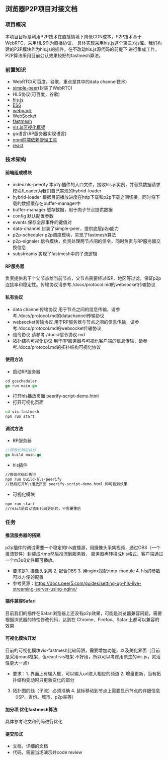 ## 浏览器P2P项目对接文档

### 项目概况
本项目目标是利用P2P技术在直播情境下降低CDN成本，P2P技术基于WebRTC，采用HLS作为直播协议，
具体实现采用hls.js这个第三方js库。我们构建的P2P模块作为hls.js的插件，在不改动hls.js源代码的前提下
进行集成工作。P2P算法采用目前公认效果较好的fastmesh算法。

### 前置知识
- WebRTC(可百度，谷歌，重点是其中的data channel技术)
- [simple-peer](https://github.com/feross/simple-peer)(封装了WebRTC)
- HLS协议(可百度，谷歌)
- [hls.js](https://github.com/video-dev/hls.js)
- [ES6](http://es6.ruanyifeng.com/)
- [webpack](http://webpack.github.io/)
- WebSocket
- [fastmesh](http://xueshu.baidu.com/s?wd=paperuri%3A%280a483ef567e6cffa731e9b37cfa152c8%29&filter=sc_long_sign&sc_ks_para=q%3DFast-Mesh%3A%20A%20Low-Delay%20High-Bandwidth%20Mesh%20for%20Peer-to-Peer%20Live%20Streaming&sc_us=568579752793288703&tn=SE_baiduxueshu_c1gjeupa&ie=utf-8)
- [vis.js可视化框架](http://visjs.org/)
- go语言(RP服务器实现语言)
- [npm前端依赖管理工具](https://www.npmjs.com/)
- [react](https://reactjs.org/)

### 技术架构
#### 前端组成模块
- index.hls-peerify
本p2p插件的入口文件，接收hls.js实例，并替换数据请求模块fLoader为我们自己实现的hybrid-loader
- hybrid-loader
根据目前播放进度在http下载和p2p下载之间切换，同时将下载的数据缓存在buffer-manager中
- buffer-manager
缓存数据，用于向子节点提供数据
- config
默认配置参数
- events
保存全部事件的键值对
- data-channel
封装了simple-peer，提供底层p2p能力
- p2p-scheduler
p2p调度模块，实现了fastmesh算法
- p2p-signaler
信令模块，负责处理两节点间的信令，同时负责与RP服务器交换信息
- substreams
实现了fastmesh中的子流逻辑

#### RP服务器
负责提供若干个父节点给当前节点，父节点需要经过ISP、地区等过滤，保证p2p连接率和稳定性。传输协议请参考./docs/protocol.md的websocket传输协议

#### 私有协议
- data channel传输协议
用于节点之间的信息传输，请参考./docs/protocol.md的datachannel传输协议
- websocket传输协议
用于RP服务器与节点之间的信息传输，请参考./docs/protocol.md的websocket传输协议
- 信令协议
请参考./docs/信令协议.md
- 拓扑结构可视化协议
用于RP服务器与可视化客户端的信息传输，请参考./docs/protocol.md的拓扑结构可视化协议

#### 使用方法
- 启动RP服务器
```go
cd goscheduler
go run main.go
```
- 打开hls播放页面 peerify-script-demo.html
- 打开可视化页面
```bash
cd vis-fastmesh
npm run start
```

#### 调试方法
- RP服务器
```go
//修改代码后执行
go build main.go
```
- hls插件
```bash
//修改代码后执行
npm run build-hls-peerify
//然后打开hls播放页面 peerify-script-demo.html 即可看到效果
```
- 可视化模块
```bash
npm run start
//react是自动监听代码更新的，不需要重启
```

### 任务
#### 推流服务器的搭建
p2p插件的调试需要一个稳定的hls直播源，用摄像头采集视频，通过OBS（一个推流软件）封装成rtmp然后推流到服务器，
服务器再转换成hls格式，客户端通过一个m3u8文件即可播放。
- 要求是1. 摄像头采集  2. 配合OBS  3. 用nginx搭配rtmp-module  4. hls的参数可以方便的配置
- 参考资源：https://docs.peer5.com/guides/setting-up-hls-live-streaming-server-using-nginx/

#### 插件兼容Safari
目前我们的插件在Safari浏览器上还没有p2p效果，可能是浏览器兼容问题，需要根据浏览器的特性修改代码，达到在
Chrome、Firefox、Safari上都可以兼容的效果
 
#### 可视化模块开发
目前的可视化模块vis-fastmesh比较简陋，需要增加功能，以及美化界面（目前是采用react框架，但react-vis框架
不好用，所以可以考虑用原生的vis.js，灵活性更大一点）
- 要求：1. 界面上有输入框，可以输入url进入相应的频道  2. 增量更新，当有拓扑结构变动时只更新变化的部分
3. 拓扑图的线（子流）必须准确  4. 鼠标移动到节点上需要显示节点的详细信息（ISP、省份、城市、p2p率等）

#### 加分项 优化fastmesh算法
具体参考论文和代码进行优化

#### 提交形式
- 文档，详细的文档
- 代码，需要当场演示并code review




